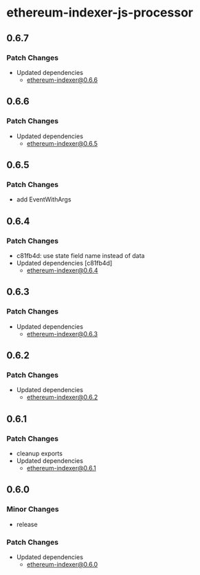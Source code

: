 # ethereum-indexer-js-processor

## 0.6.7

### Patch Changes

- Updated dependencies
  - ethereum-indexer@0.6.6

## 0.6.6

### Patch Changes

- Updated dependencies
  - ethereum-indexer@0.6.5

## 0.6.5

### Patch Changes

- add EventWithArgs

## 0.6.4

### Patch Changes

- c81fb4d: use state field name instead of data
- Updated dependencies [c81fb4d]
  - ethereum-indexer@0.6.4

## 0.6.3

### Patch Changes

- Updated dependencies
  - ethereum-indexer@0.6.3

## 0.6.2

### Patch Changes

- Updated dependencies
  - ethereum-indexer@0.6.2

## 0.6.1

### Patch Changes

- cleanup exports
- Updated dependencies
  - ethereum-indexer@0.6.1

## 0.6.0

### Minor Changes

- release

### Patch Changes

- Updated dependencies
  - ethereum-indexer@0.6.0
